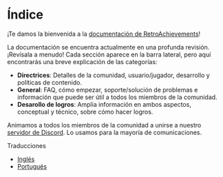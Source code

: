 # Índice

¡Te damos la bienvenida a la [documentación de RetroAchievements](https://docs.retroachievements.org/)!

La documentación se encuentra actualmente en una profunda revisión. ¡Revísala a menudo! Cada sección aparece en la barra lateral, pero aquí encontrarás una breve explicación de las categorías:

- **Directrices**: Detalles de la comunidad, usuario/jugador, desarrollo y políticas de contenido.
- **General**: FAQ, cómo empezar, soporte/solución de problemas e información que puede ser útil a todos los miembros de la comunidad.
- **Desarollo de logros**: Amplia información en ambos aspectos, conceptual y técnico, sobre cómo hacer logros.

Animamos a todos los miembros de la comunidad a unirse a nuestro [servidor de Discord](https://discord.gg/dq2E4hE). Lo usamos para la mayoría de comunicaciones.

Traducciones

- [Inglés](/general/)
- [Portugués](/pt/general/)